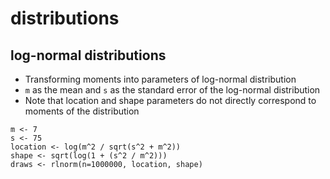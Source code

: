 # distributions

## log-normal distributions 
* Transforming moments into parameters of log-normal distribution
* `m` as the mean and `s` as the standard error of the log-normal distribution
* Note that location and shape parameters do not directly correspond to moments of the distribution

```
m <- 7
s <- 75
location <- log(m^2 / sqrt(s^2 + m^2))
shape <- sqrt(log(1 + (s^2 / m^2)))
draws <- rlnorm(n=1000000, location, shape)
```